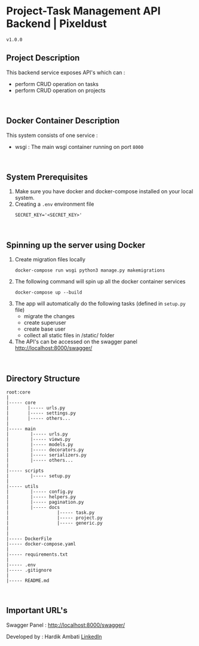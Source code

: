 # Project-Task Management API Backend | Pixeldust
`v1.0.0`

## Project Description

This backend service exposes API's which can :
- perform CRUD operation on tasks
- perform CRUD operation on projects

<br>

## Docker Container Description

This system consists of one service :

- wsgi : The main wsgi container running on port `8000`

<br>

## System Prerequisites

1. Make sure you have docker and docker-compose installed on your local system.
2. Creating a `.env` environment file
    ```
    SECRET_KEY='<SECRET_KEY>'
    ```

<br>

## Spinning up the server using Docker

1. Create migration files locally
    ```
    docker-compose run wsgi python3 manage.py makemigrations
    ```
2. The following command will spin up all the docker container services
    ```
    docker-compose up --build
    ```
3. The app will automatically do the following tasks (defined in `setup.py` file)
    - migrate the changes
    - create superuser
    - create base user
    - collect all static files in /static/ folder
4. The API's can be accessed on the swagger panel [http://localhost:8000/swagger/](http://localhost:8000/swagger/)

<br>

## Directory Structure

```
root:core
|
|----- core
|       |----- urls.py
|       |----- settings.py
|       |----- others...
|
|----- main
|        |----- urls.py
|        |----- views.py
|        |----- models.py
|        |----- decorators.py
|        |----- serializers.py
|        |----- others...
|
|----- scripts
|        |----- setup.py
|
|----- utils
|        |----- config.py
|        |----- helpers.py
|        |----- pagination.py
|        |----- docs
|                  |----- task.py
|                  |----- project.py
|                  |----- generic.py
|
|
|----- DockerFile
|----- docker-compose.yaml
|
|----- requirements.txt
|
|----- .env
|----- .gitignore
|
|----- README.md
```


<br>

## Important URL's

Swagger Panel : [http://localhost:8000/swagger/](http://localhost:8000/swagger/)

Developed by : Hardik Ambati [LinkedIn](https://www.linkedin.com/in/hardik-ambati)